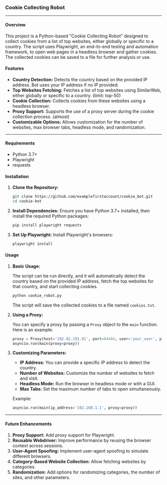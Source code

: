 ### Cookie Collecting Robot

---

#### Overview

This project is a Python-based "Cookie Collecting Robot" designed to collect cookies from a list of top websites, either globally or specific to a country. The script uses Playwright, an end-to-end testing and automation framework, to open web pages in a headless browser and gather cookies. The collected cookies can be saved to a file for further analysis or use.

#### Features

- **Country Detection:** Detects the country based on the provided IP address. Bot uses your IP address if no IP provided. 
- **Top Websites Fetching:** Fetches a list of top websites using SimilarWeb, either globally or specific to a country. (limit: top-50)
- **Cookie Collection:** Collects cookies from these websites using a headless browser.
- **Proxy Support:** Supports the use of a proxy server during the cookie collection process. (almost)
- **Customizable Options:** Allows customization for the number of websites, max browser tabs, headless mode, and randomization.

---

#### Requirements

- Python 3.7+
- Playwright
- requests

#### Installation

1. **Clone the Repository:**
   ```bash
   git clone https://github.com/examplefirstaccount/cookie_bot.git
   cd cookie-bot
   ```

2. **Install Dependencies:**
   Ensure you have Python 3.7+ installed, then install the required Python packages:
   ```bash
   pip install playwright requests
   ```

3. **Set Up Playwright:**
   Install Playwright's browsers:
   ```bash
   playwright install
   ```

#### Usage

1. **Basic Usage:**

   The script can be run directly, and it will automatically detect the country based on the provided IP address, fetch the top websites for that country, and start collecting cookies.

   ```bash
   python cookie_robot.py
   ```

   The script will save the collected cookies to a file named `cookies.txt`.

2. **Using a Proxy:**

   You can specify a proxy by passing a `Proxy` object to the `main` function. Here is an example:
   ```python
   proxy = Proxy(host='192.92.191.91', port=64444, user='your_user', password='your_password')
   asyncio.run(main(proxy=proxy))
   ```

3. **Customizing Parameters:**

   - **IP Address:** You can provide a specific IP address to detect the country.
   - **Number of Websites:** Customize the number of websites to fetch and visit.
   - **Headless Mode:** Run the browser in headless mode or with a GUI.
   - **Max Tabs:** Set the maximum number of tabs to open simultaneously.

   Example:
   ```python
   asyncio.run(main(ip_address='192.168.1.1', proxy=proxy))
   ```

---

#### Future Enhancements

1. **Proxy Support:** Add proxy support for Playwright.
2. **Reusable Webdriver:** Improve performance by reusing the browser context across sessions.
3. **User-Agent Spoofing:** Implement user-agent spoofing to simulate different browsers.
4. **Category-Based Website Collection:** Allow fetching websites by categories.
5. **Randomization:** Add options for randomizing categories, the number of sites, and other parameters.

